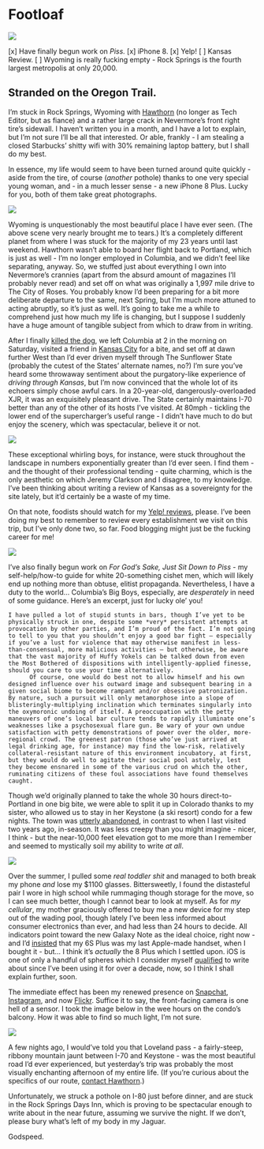 # Footloaf

![](https://d2mxuefqeaa7sj.cloudfront.net/s_4108014730FE7773F73A92148635E99AB849F39FFE297CDA58E4C3B3B6180F56_1507085477535_hawgjag.jpg)

[x] Have finally begun work on *Piss.*
[x] iPhone 8.
[x] Yelp!
[ ] Kansas Review.
[ ] Wyoming is really fucking empty - Rock Springs is the fourth largest metropolis at only 20,000.
## Stranded on the Oregon Trail.

I’m stuck in Rock Springs, Wyoming with [Hawthorn](http://twitter.com/hawthorn_jr) (no longer as Tech Editor, but as fiance) and a rather large crack in Nevermore’s front right tire’s sidewall. I haven’t written you in a month, and I have a lot to explain, but I’m not sure I’ll be all that interested. Or able, frankly - I am stealing a closed Starbucks’ shitty wifi with 30% remaining laptop battery, but I shall do my best.

In essence, my life would seem to have been turned around quite quickly - aside from the tire, of course (*another* pothole) thanks to one very special young woman, and - in a much lesser sense - a new iPhone 8 Plus. Lucky for you, both of them take great photographs.

![](https://d2mxuefqeaa7sj.cloudfront.net/s_4108014730FE7773F73A92148635E99AB849F39FFE297CDA58E4C3B3B6180F56_1507086644229_wyo2.jpg)


Wyoming is unquestionably the most beautiful place I have ever seen. (The above scene very nearly brought me to tears.) It’s a completely different planet from where I was stuck for the majority of my 23 years until last weekend. Hawthorn wasn’t able to board her flight back to Portland, which is just as well - I’m no longer employed in Columbia, and we didn’t feel like separating, anyway. So, we stuffed just about everything I own into Nevermore’s crannies (apart from the absurd amount of magazines I’ll probably never read) and set off on what was originally a 1,997 mile drive to The City of Roses. You probably know I’d been preparing for a bit more deliberate departure to the same, next Spring, but I’m much more attuned to acting abruptly, so it’s just as well. It’s going to take me a while to comprehend just how much my life is changing, but I suppose I suddenly have a huge amount of tangible subject from which to draw from in writing.

After I finally [killed the dog](https://www.instagram.com/p/BZUzZhYFkmq/), we left Columbia at 2 in the morning on Saturday, visited a friend in [Kansas City](https://www.instagram.com/p/BZqMFVclPc8/) for a bite, and set off at dawn further West than I’d ever driven myself through The Sunflower State (probably the cutest of the States’ alternate names, no?) I’m sure you’ve heard some throwaway sentiment about the purgatory-like experience of *driving through Kansas*, but I’m now convinced that the whole lot of its echoers simply chose awful cars. In a 20-year-old, dangerously-overloaded XJR, it was an exquisitely pleasant drive. The State certainly maintains I-70 better than any of the other of its hosts I’ve visited. At 80mph - tickling the lower end of the supercharger’s useful range - I didn’t have much to do but enjoy the scenery, which was spectacular, believe it or not.

![](https://d2mxuefqeaa7sj.cloudfront.net/s_4108014730FE7773F73A92148635E99AB849F39FFE297CDA58E4C3B3B6180F56_1507090260587_whirlyboys.jpg)


These exceptional whirling boys, for instance, were stuck throughout the landscape in numbers exponentially greater than I’d ever seen. I find them - and the thought of their professional tending - quite charming, which is the only aesthetic on which Jeremy Clarkson and I disagree, to my knowledge. I’ve been thinking about writing a review of Kansas as a sovereignty for the site lately, but it’d certainly be a waste of my time.

On that note, foodists should watch for my [Yelp! reviews](http://bit.ly/blueyelp), please. I’ve been doing my best to remember to review every establishment we visit on this trip, but I’ve only done two, so far. Food blogging might just be the fucking career for me!

![](https://d2mxuefqeaa7sj.cloudfront.net/s_4108014730FE7773F73A92148635E99AB849F39FFE297CDA58E4C3B3B6180F56_1507092812946_piss.PNG)


I’ve also finally begun work on *For God’s Sake, Just Sit Down to Piss* - my self-help/how-to guide for white 20-something cishet men, which will likely end up nothing more than obtuse, elitist propaganda. Nevertheless, I have a duty to the world… Columbia’s Big Boys, especially, are *desperately* in need of some guidance. Here’s an excerpt, just for lucky ole’ you!


    I have pulled a lot of stupid stunts in bars, though I’ve yet to be physically struck in one, despite some *very* persistent attempts at provocation by other parties, and I’m proud of the fact. I’m not going to tell to you that you shouldn’t enjoy a good bar fight – especially if you’ve a lust for violence that may otherwise manifest in less-than-consensual, more malicious activities – but otherwise, be aware that the vast majority of Huffy Yokels can be talked down from even the Most Bothered of dispositions with intelligently-applied finesse, should you care to use your time alternatively.
          Of course, one would do best not to allow himself and his own designed influence over his outward image and subsequent bearing in a given social biome to become rampant and/or obsessive patronization. By nature, such a pursuit will only metamorphose into a slope of blisteringly-multiplying inclination which terminates singularly into the oxymoronic undoing of itself. A preoccupation with the petty maneuvers of one’s local bar culture tends to rapidly illuminate one’s weaknesses like a psychosexual flare gun. Be wary of your own undue satisfaction with petty demonstrations of power over the older, more-regional crowd. The greenest patron (those who’ve just arrived at legal drinking age, for instance) may find the low-risk, relatively collateral-resistant nature of this environment incubatory, at first, but they would do well to agitate their social pool astutely, lest they become ensnared in some of the various crud on which the other, ruminating citizens of these foul associations have found themselves caught.
    

Though we’d originally planned to take the whole 30 hours direct-to-Portland in one big bite, we were able to split it up in Colorado thanks to my sister, who allowed us to stay in her Keystone (a ski resort) condo for a few nights. The town was [utterly abandoned](https://twitter.com/FickleCrux/status/914341516050620416), in contrast to when I last visited two years ago, in-season. It was less creepy than you might imagine - nicer, I think - but the near-10,000 feet elevation got to me more than I remember and seemed to mystically soil my ability to write *at all*.

![](https://d2mxuefqeaa7sj.cloudfront.net/s_4108014730FE7773F73A92148635E99AB849F39FFE297CDA58E4C3B3B6180F56_1507094247430_keystoneday.jpg)


Over the summer, I pulled some *real toddler shit* and managed to both break my phone *and* lose my $1100 glasses. Bittersweetly, I found the distasteful pair I wore in high school while rummaging though storage for the move, so I can see much better, though I cannot bear to look at myself. As for *my cellular*, my mother graciously offered to buy me a new device for my step out of the wading pool, though lately I’ve been less informed about consumer electronics than ever, and had less than 24 hours to decide. All indicators point toward the new Galaxy Note as the ideal choice, right now - and I’d [insisted](http://bit.ly/drycast47) that my 6S Plus was my last Apple-made handset, when I bought it - but… I think it’s *actually* the 8 Plus which I settled upon. iOS is one of only a handful of spheres which I consider myself [qualified](http://bit.ly/extrios10) to write about since I’ve been using it for over a decade, now, so I think I shall explain further, soon.

The immediate effect has been my renewed presence on [Snapchat](http://bit.ly/momsnap), [Instagram](http://instagram.com/asphaltapostle), and now [Flickr](http://bit.ly/davidflickr). Suffice it to say, the front-facing camera is one hell of a sensor. I took the image below in the wee hours on the condo’s balcony. How it was able to find so much light, I’m not sure.

![](https://d2mxuefqeaa7sj.cloudfront.net/s_4108014730FE7773F73A92148635E99AB849F39FFE297CDA58E4C3B3B6180F56_1507101936019_keynight.jpg)


A few nights ago, I would’ve told you that Loveland pass - a fairly-steep, ribbony mountain jaunt between I-70 and Keystone - was the most beautiful road I’d ever experienced, but yesterday’s trip was probably the most visually enchanting afternoon of my entire life. (If you’re curious about the specifics of our route, [contact Hawthorn](http://twitter.com/hawthorn_jr).)

Unfortunately, we struck a pothole on I-80 just before dinner, and are stuck in the Rock Springs Days Inn, which is proving to be spectacular enough to write about in the near future, assuming we survive the night. If we don’t, please bury what’s left of my body in my Jaguar.

Godspeed.



